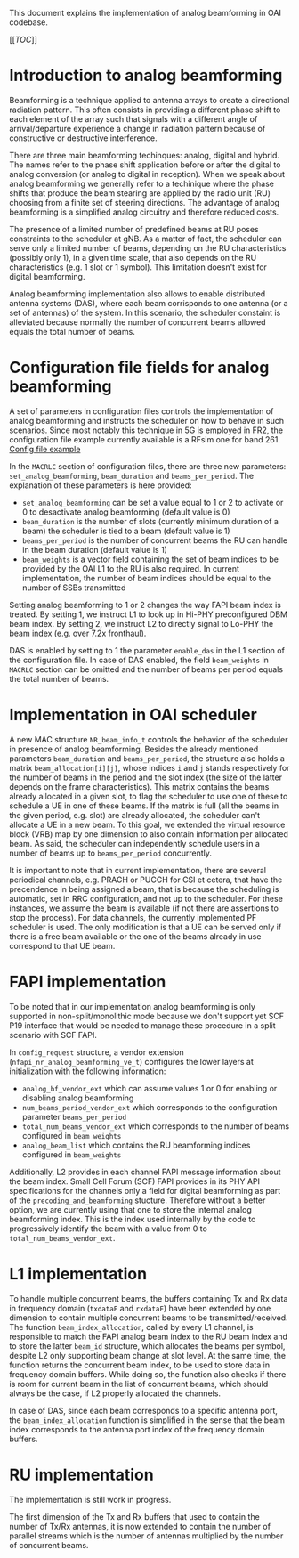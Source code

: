 This document explains the implementation of analog beamforming in OAI codebase.

[[_TOC_]]

# Introduction to analog beamforming

Beamforming is a technique applied to antenna arrays to create a directional radiation pattern. This often consists in providing a different phase shift to each element of the array such that signals with a different angle of arrival/departure experience a change in radiation pattern because of constructive or destructive interference.

There are three main beamforming techinques: analog, digital and hybrid. The names refer to the phase shift application before or after the digital to analog conversion (or analog to digital in reception). When we speak about analog beamforming we generally refer to a techinique where the phase shifts that produce the beam stearing are applied by the radio unit (RU) choosing from a finite set of steering directions. The advantage of analog beamforming is a simplified analog circuitry and therefore reduced costs.

The presence of a limited number of predefined beams at RU poses constraints to the scheduler at gNB. As a matter of fact, the scheduler can serve only a limited number of beams, depending on the RU characteristics (possibly only 1), in a given time scale, that also depends on the RU characteristics (e.g. 1 slot or 1 symbol). This limitation doesn't exist for digital beamforming.

Analog beamforming implementation also allows to enable distributed antenna systems (DAS), where each beam corrisponds to one antenna (or a set of antennas) of the system. In this scenario, the scheduler constaint is alleviated because normally the number of concurrent beams allowed equals the total number of beams.

# Configuration file fields for analog beamforming

A set of parameters in configuration files controls the implementation of analog beamforming and instructs the scheduler on how to behave in such scenarios. Since most notably this technique in 5G is employed in FR2, the configuration file example currently available is a RFsim one for band 261. [Config file example](../ci-scripts/conf_files/gnb.sa.band261.u3.32prb.rfsim.conf)

In the `MACRLC` section of configuration files, there are three new parameters: `set_analog_beamforming`, `beam_duration` and `beams_per_period`. The explanation of these parameters is here provided:
- `set_analog_beamforming` can be set a value equal to 1 or 2 to activate or 0 to desactivate analog beamforming (default value is 0)
- `beam_duration` is the number of slots (currently minimum duration of a beam) the scheduler is tied to a beam (default value is 1)
- `beams_per_period` is the number of concurrent beams the RU can handle in the beam duration (default value is 1)
- `beam_weights` is a vector field containing the set of beam indices to be provided by the OAI L1 to the RU is also required. In current implementation, the number of beam indices should be equal to the number of SSBs transmitted

Setting analog beamforming to 1 or 2 changes the way FAPI beam index is treated. By setting 1, we instruct L1 to look up in Hi-PHY preconfigured DBM beam index. By setting 2, we instruct L2 to directly signal to Lo-PHY the beam index (e.g. over 7.2x fronthaul).

DAS is enabled by setting to 1 the parameter `enable_das` in the L1 section of the configuration file. In case of DAS enabled, the field `beam_weights` in `MACRLC` section can be omitted and the number of beams per period equals the total number of beams.

# Implementation in OAI scheduler

A new MAC structure `NR_beam_info_t` controls the behavior of the scheduler in presence of analog beamforming. Besides the already mentioned parameters `beam_duration` and `beams_per_period`, the structure also holds a matrix `beam_allocation[i][j]`, whose indices `i` and `j` stands respectively for the number of beams in the period and the slot index (the size of the latter depends on the frame characteristics).
This matrix contains the beams already allocated in a given slot, to flag the scheduler to use one of these to schedule a UE in one of these beams. If the matrix is full (all the beams in the given period, e.g. slot) are already allocated, the scheduler can't allocate a UE in a new beam.
To this goal, we extended the virtual resource block (VRB) map by one dimension to also contain information per allocated beam. As said, the scheduler can independently schedule users in a number of beams up to `beams_per_period` concurrently.

It is important to note that in current implementation, there are several periodical channels, e.g. PRACH or PUCCH for CSI et cetera, that have the precendence in being assigned a beam, that is because the scheduling is automatic, set in RRC configuration, and not up to the scheduler. For these instances, we assume the beam is available (if not there are assertions to stop the process). For data channels, the currently implemented PF scheduler is used. The only modification is that a UE can be served only if there is a free beam available or the one of the beams already in use correspond to that UE beam.

# FAPI implementation

To be noted that in our implementation analog beamforming is only supported in non-split/monolithic mode because we don't support yet SCF P19 interface that would be needed to manage these procedure in a split scenario with SCF FAPI.

In `config_request` structure, a vendor extension (`nfapi_nr_analog_beamforming_ve_t`) configures the lower layers at initialization with the following information:
- `analog_bf_vendor_ext` which can assume values 1 or 0 for enabling or disabling analog beamforming
- `num_beams_period_vendor_ext` which corresponds to the configuration parameter `beams_per_period`
- `total_num_beams_vendor_ext` which corresponds to the number of beams configured in `beam_weights`
- `analog_beam_list` which contains the RU beamforming indices configured in `beam_weights`

Additionally, L2 provides in each channel FAPI message information about the beam index. Small Cell Forum (SCF) FAPI provides in its PHY API specifications for the channels only a field for digital beamforming as part of the `precoding_and_beamforming` stucture. Therefore without a better option, we are currently using that one to store the internal analog beamforming index. This is the index used internally by the code to progressively identify the beam with a value from 0 to `total_num_beams_vendor_ext`.

# L1 implementation

To handle multiple concurrent beams, the buffers containing Tx and Rx data in frequency domain (`txdataF` and `rxdataF`) have been extended by one dimension to contain multiple concurrent beams to be transmitted/received.
The function `beam_index_allocation`, called by every L1 channel, is responsible to match the FAPI analog beam index to the RU beam index and to store the latter `beam_id` structure, which allocates the beams per symbol, despite L2 only supporting beam change at slot level. At the same time, the function returns the concurrent beam index, to be used to store data in frequency domain buffers. While doing so, the function also checks if there is room for current beam in the list of concurrent beams, which should always be the case, if L2 properly allocated the channels.

In case of DAS, since each beam corresponds to a specific antenna port, the `beam_index_allocation` function is simplified in the sense that the beam index corresponds to the antenna port index of the frequency domain buffers.

# RU implementation

The implementation is still work in progress.

The first dimension of the Tx and Rx buffers that used to contain the number of Tx/Rx antennas, it is now extended to contain the number of parallel streams which is the number of antennas multiplied by the number of concurrent beams.
